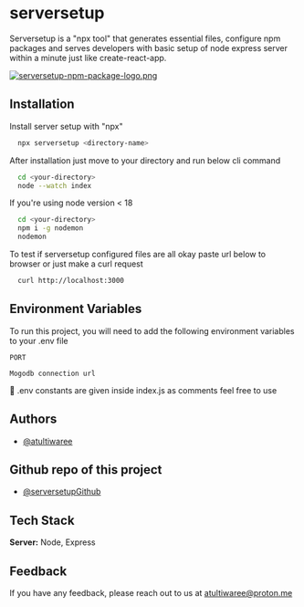 # serversetup

Serversetup is a "npx tool" that generates essential files, configure npm packages and serves developers with basic setup of node express server within a minute just like create-react-app.

[![serversetup-npm-package-logo.png](https://i.postimg.cc/zBFPGc1q/serversetup-npm-package-logo.png)](https://postimg.cc/xJqPsgCZ)

## Installation

Install server setup with "npx"

```bash
  npx serversetup <directory-name>
```

After installation just move to your directory and run below cli command

```bash
  cd <your-directory>
  node --watch index
```

If you're using node version < 18

```bash
  cd <your-directory>
  npm i -g nodemon
  nodemon
```

To test if serversetup configured files are all okay paste url below to browser or just make a curl request

```bash
  curl http://localhost:3000
```

## Environment Variables

To run this project, you will need to add the following environment variables to your .env file

`PORT`

`Mogodb connection url`

👋 .env constants are given inside index.js as comments feel free to use

## Authors

- [@atultiwaree](https://www.github.com/atultiwaree)

## Github repo of this project

- [@serversetupGithub](https://github.com/atultiwaree/serversetup)

## Tech Stack

**Server:** Node, Express

## Feedback

If you have any feedback, please reach out to us at atultiwaree@proton.me

